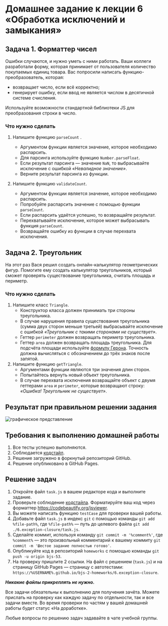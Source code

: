 # Домашнее задание к лекции 6 «Обработка исключений и замыкания»

## Задача 1. Форматтер чисел
Ошибки случаются, и нужно уметь с ними работать. Ваши коллеги разработали форму, которая принимает от пользователя количество покупаемых единиц товара. Вас попросили написать функцию-преобразователь, которая:

* возвращает число, если всё корректно;
* генерирует ошибку, если ввод не является числом в десятичной системе счисления.

Используйте возможности стандартной библиотеки JS для преобразования строки в число.

### Что нужно сделать
1. Напишите функцию `parseCount` .
    * Аргументом функции является значение, которое необходимо распарсить.
    * Для парсинга используйте функцию `Number.parseFloat`.
    * Если результат парсинга — значение `NaN`, то выбрасывайте исключение с ошибкой *«Невалидное значение»*.
    * Верните результат парсинга из функции.

2. Напишите функцию `validateCount`.
    * Аргументом функции является значение, которое необходимо распарсить.
    * Попробуйте распарсить значение с помощью функции `parseCount`.
    * Если распарсить удаётся успешно, то возвращайте результат.
    * Перехватывайте исключение, которое может выбрасывать функция `parseCount`.
    * Возвращайте ошибку из функции в случае перехвата исключения.

## Задача 2. Треугольник 
На этот раз Вася решил создать онлайн-калькулятор геометрических фигур. Помогите ему создать калькулятор треугольников, который сможет проверять существование треугольника, считать площадь и периметр.

### Что нужно сделать
1. Напишите класс `Triangle`.
    * Конструктор класса должен принимать три стороны треугольника.
    * В случае нарушения правила существования треугольника (сумма двух сторон меньше третьей) выбрасывайте исключение с ошибкой *«Треугольник с такими сторонами не существует»*.
    * Геттер `perimeter` должен возвращать периметр треугольника.
    * Геттер `area` должен возвращать площадь треугольника. Для подсчёта площади используйте [формулу Герона](https://ru.wikipedia.org/wiki/%D0%A4%D0%BE%D1%80%D0%BC%D1%83%D0%BB%D0%B0_%D0%93%D0%B5%D1%80%D0%BE%D0%BD%D0%B0). Точность должна вычисляться с обозначением до трёх знаков после запятой.
2. Напишите функцию `getTriangle`.
    * Аргументами функции являются три значения длин сторон.
    * Попытайтесь вернуть новый объект треугольника.
    * В случае перехвата исключения возвращайте объект с двумя геттерами `area` и `perimeter`, которые возвращают строку: *«Ошибка! Треугольник не существует»*.

## Результат при правильном решении задания
![графическое представление](../Jasmine/results/sucessed_tasks_6.png)

## Требования к выполнению домашней работы

1. Все тесты успешно выполняются.
2. Соблюдается [кодстайл](https://github.com/netology-code/codestyle/tree/master/js#%D0%BF%D1%80%D0%B0%D0%B2%D0%B8%D0%BB%D0%B0-%D0%BE%D1%84%D0%BE%D1%80%D0%BC%D0%BB%D0%B5%D0%BD%D0%B8%D1%8F-javascript-%D0%BA%D0%BE%D0%B4%D0%B0).
3. Решение загружено в форкнутый репозиторий GitHub.
4. Решение опубликовано в GitHub Pages.

## Решение задач
1. Откройте файл `task.js` в вашем редакторе кода и выполните задание. <br>
2. Проверьте соблюдение [кодстайла](https://github.com/netology-code/codestyle/tree/master/js#%D0%BF%D1%80%D0%B0%D0%B2%D0%B8%D0%BB%D0%B0-%D0%BE%D1%84%D0%BE%D1%80%D0%BC%D0%BB%D0%B5%D0%BD%D0%B8%D1%8F-javascript-%D0%BA%D0%BE%D0%B4%D0%B0). Форматируйте ваш код через форматтер https://codebeautify.org/jsviewer.
3. Вы можете написать функцию `testCase` для проверки вашей работы. <br>
4. Добавьте файл `task.js` в индекс `git` с помощью команды `git add %file-path%`, где `%file-path%` — путь до целевого файла `git add ./6.exception-closure/task.js`. <br>
5. Сделайте коммит, используя команду `git commit -m '%comment%'`, где `%comment%` — это произвольный комментарий к вашему коммиту `git commit -m 'Шестое задание полностью готово'`. <br>
6. Опубликуйте код в репозиторий `homeworks` с помощью команды `git push -u origin bjs-53`.<br>
7. На проверку пришлите 2 ссылки. На файл с решением (`task.js`) и на страницу GitHub Pages — страницу с автотестами: `https://%USERNAME%.github.io/bjs-2-homeworks/6.exception-closure`.

**_Никакие файлы прикреплять не нужно._**

Все задачи обязательны к выполнению для получения зачёта. Можете прислать на проверку как каждую задачу по отдельности, так и все задачи вместе. Во время проверки по частям у вашей домашней работы будет статус «На доработке».

Любые вопросы по решению задач задавайте в чате учебной группы.